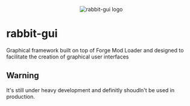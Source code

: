 <p align="center">
  <img src="http://i.imgur.com/QhyhYXL.jpg" alt="rabbit-gui logo"/>
</p>

# rabbit-gui
Graphical framework built on top of Forge Mod Loader and designed to facilitate the creation of graphical user interfaces

## Warning
It's still under heavy development and definitly shoudln't be used in production.
